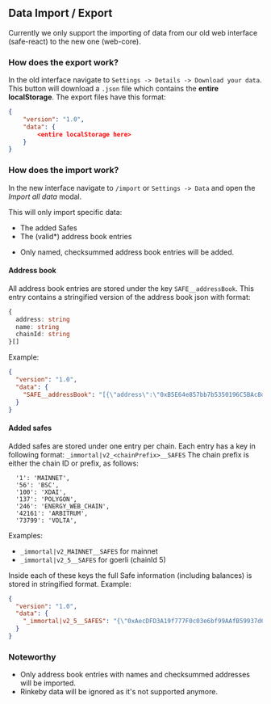 ## Data Import / Export

Currently we only support the importing of data from our old web interface (safe-react) to the new one (web-core).

### How does the export work?

In the old interface navigate to `Settings -> Details -> Download your data`. This button will download a `.json` file which contains the **entire localStorage**.
The export files have this format:

```json
{
    "version": "1.0",
    "data": {
        <entire localStorage here>
    }
}
```

### How does the import work?

In the new interface navigate to `/import` or `Settings -> Data` and open the _Import all data_ modal.

This will only import specific data:

- The added Safes
- The (valid*) address book entries

* Only named, checksummed address book entries will be added.

#### Address book

All address book entries are stored under the key `SAFE__addressBook`.
This entry contains a stringified version of the address book json with format:

```ts
{
  address: string
  name: string
  chainId: string
}[]
```

Example:

```json
{
  "version": "1.0",
  "data": {
    "SAFE__addressBook": "[{\"address\":\"0xB5E64e857bb7b5350196C5BAc8d639ceC1072745\",\"name\":\"Testname\",\"chainId\":\"5\"},{\"address\":\"0x08f6466dD7891ac9A60C769c7521b0CF2F60c153\",\"name\":\"authentic-goerli-safe\",\"chainId\":\"5\"}]"
  }
}
```

#### Added safes

Added safes are stored under one entry per chain.
Each entry has a key in following format: `_immortal|v2_<chainPrefix>__SAFES`
The chain prefix is either the chain ID or prefix, as follows:

```
  '1': 'MAINNET',
  '56': 'BSC',
  '100': 'XDAI',
  '137': 'POLYGON',
  '246': 'ENERGY_WEB_CHAIN',
  '42161': 'ARBITRUM',
  '73799': 'VOLTA',
```

Examples:

- `_immortal|v2_MAINNET__SAFES` for mainnet
- `_immortal|v2_5__SAFES` for goerli (chainId 5)

Inside each of these keys the full Safe information (including balances) is stored in stringified format.
Example:

```json
{
  "version": "1.0",
  "data": {
    "_immortal|v2_5__SAFES": "{\"0xAecDFD3A19f777F0c03e6bf99AAfB59937d6467b\":{\"address\":\"0xAecDFD3A19f777F0c03e6bf99AAfB59937d6467b\",\"chainId\":\"5\",\"threshold\":2,\"ethBalance\":\"0.3\",\"totalFiatBalance\":\"435.08\",\"owners\":[\"0x3819b800c67Be64029C1393c8b2e0d0d627dADE2\",\"0x954cD69f0E902439f99156e3eeDA080752c08401\",\"0xB5E64e857bb7b5350196C5BAc8d639ceC1072745\"],\"modules\":[],\"spendingLimits\":[],\"balances\":[{\"tokenAddress\":\"0x0000000000000000000000000000000000000000\",\"fiatBalance\":\"435.08100\",\"tokenBalance\":\"0.3\"},{\"tokenAddress\":\"0x61fD3b6d656F39395e32f46E2050953376c3f5Ff\",\"fiatBalance\":\"0.00000\",\"tokenBalance\":\"22405.086233211233211233\"}],\"implementation\":{\"value\":\"0x3E5c63644E683549055b9Be8653de26E0B4CD36E\"},\"loaded\":true,\"nonce\":1,\"currentVersion\":\"1.3.0+L2\",\"needsUpdate\":false,\"featuresEnabled\":[\"CONTRACT_INTERACTION\",\"DOMAIN_LOOKUP\",\"EIP1559\",\"ERC721\",\"SAFE_APPS\",\"SAFE_TX_GAS_OPTIONAL\",\"SPENDING_LIMIT\",\"TX_SIMULATION\",\"WARNING_BANNER\"],\"loadedViaUrl\":false,\"guard\":\"\",\"collectiblesTag\":\"1667921524\",\"txQueuedTag\":\"1667921524\",\"txHistoryTag\":\"1667400927\"}}"
  }
}
```

### Noteworthy

- Only address book entries with names and checksummed addresses will be imported.
- Rinkeby data will be ignored as it's not supported anymore.
